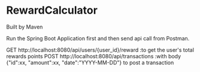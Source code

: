 # RewardCalculator
Built by Maven

Run the Spring Boot Application first and then send api call from Postman.

GET http://localhost:8080/api/users/{user_id}/reward   :to get the user's total rewards points
POST http://localhost:8080/api/transactions    :with body {"id":xx, "amount":xx, "date":"YYYY-MM-DD"} to post a transaction